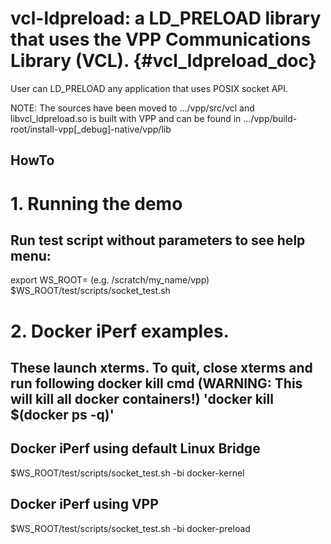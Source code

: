 # vcl-ldpreload: a LD_PRELOAD library that uses the VPP Communications Library (VCL).  {#vcl_ldpreload_doc}

User can LD_PRELOAD any application that uses POSIX socket API.

NOTE: The sources have been moved to .../vpp/src/vcl and
      libvcl_ldpreload.so is built with VPP and can be found in
      .../vpp/build-root/install-vpp[_debug]-native/vpp/lib

## HowTo

# 1. Running the demo
## Run test script without parameters to see help menu:

export WS_ROOT=<top level vpp git repo dir>  (e.g. /scratch/my_name/vpp)
$WS_ROOT/test/scripts/socket_test.sh

# 2. Docker iPerf examples.
## These launch xterms. To quit, close xterms and run following docker kill cmd (WARNING: This will kill all docker containers!) 'docker kill $(docker ps -q)'


## Docker iPerf using default Linux Bridge

$WS_ROOT/test/scripts/socket_test.sh -bi docker-kernel

## Docker iPerf using VPP
$WS_ROOT/test/scripts/socket_test.sh -bi docker-preload

